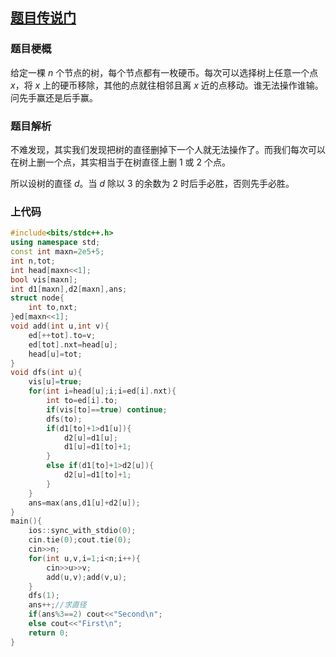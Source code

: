 ## [题目传说门](https://www.luogu.com.cn/problem/AT_agc033_c)
### 题目梗概
给定一棵 $n$ 个节点的树，每个节点都有一枚硬币。每次可以选择树上任意一个点 $x$，将 $x$ 上的硬币移除，其他的点就往相邻且离 $x$ 近的点移动。谁无法操作谁输。问先手赢还是后手赢。
### 题目解析
不难发现，其实我们发现把树的直径删掉下一个人就无法操作了。而我们每次可以在树上删一个点，其实相当于在树直径上删 $1$ 或 $2$ 个点。

所以设树的直径 $d$。当 $d$ 除以 $3$ 的余数为 $2$ 时后手必胜，否则先手必胜。
### 上代码
```cpp
#include<bits/stdc++.h>
using namespace std;
const int maxn=2e5+5;
int n,tot;
int head[maxn<<1];
bool vis[maxn];
int d1[maxn],d2[maxn],ans;
struct node{
    int to,nxt;
}ed[maxn<<1];
void add(int u,int v){
    ed[++tot].to=v;
    ed[tot].nxt=head[u];
    head[u]=tot;
}
void dfs(int u){
	vis[u]=true;
	for(int i=head[u];i;i=ed[i].nxt){
		int to=ed[i].to;
		if(vis[to]==true) continue;
		dfs(to);
		if(d1[to]+1>d1[u]){
			d2[u]=d1[u];
			d1[u]=d1[to]+1;
		}
		else if(d1[to]+1>d2[u]){
			d2[u]=d1[to]+1;
		}
	}
	ans=max(ans,d1[u]+d2[u]);
}
main(){
    ios::sync_with_stdio(0);
    cin.tie(0);cout.tie(0);
    cin>>n;
    for(int u,v,i=1;i<n;i++){
        cin>>u>>v;
        add(u,v);add(v,u);
    }
    dfs(1);
    ans++;//求直径
    if(ans%3==2) cout<<"Second\n";
    else cout<<"First\n";
    return 0;
}
```
